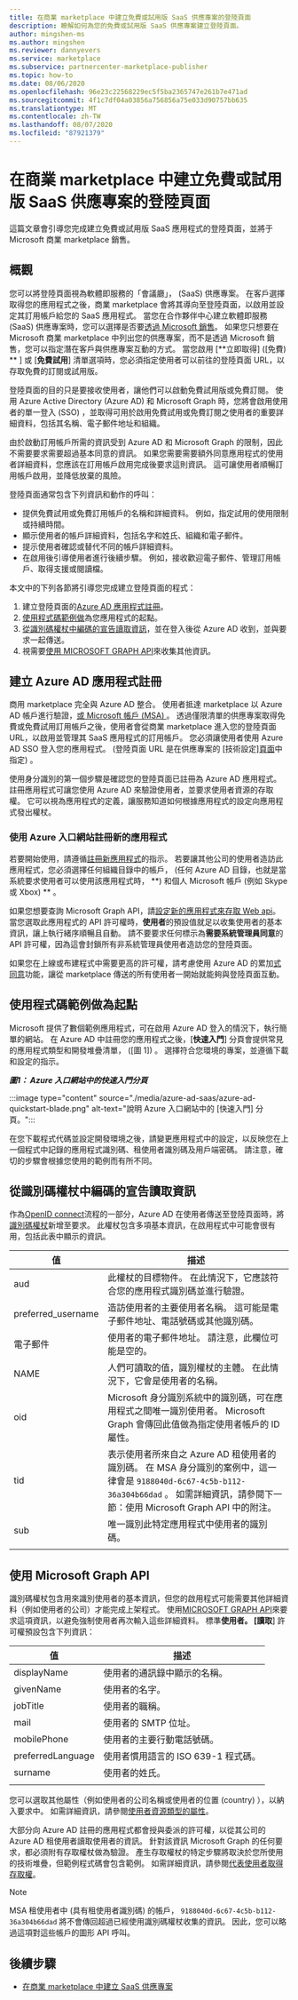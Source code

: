 ```yaml
---
title: 在商業 marketplace 中建立免費或試用版 SaaS 供應專案的登陸頁面
description: 瞭解如何為您的免費或試用版 SaaS 供應專案建立登陸頁面。
author: mingshen-ms
ms.author: mingshen
ms.reviewer: dannyevers
ms.service: marketplace
ms.subservice: partnercenter-marketplace-publisher
ms.topic: how-to
ms.date: 08/06/2020
ms.openlocfilehash: 96e23c22568229ec5f5ba2365747e261b7e471ad
ms.sourcegitcommit: 4f1c7df04a03856a756856a75e033d90757bb635
ms.translationtype: MT
ms.contentlocale: zh-TW
ms.lasthandoff: 08/07/2020
ms.locfileid: "87921379"
---
```

# <a name="build-the-landing-page-for-your-free-or-trial-saas-offer-in-the-commercial-marketplace"></a>在商業 marketplace 中建立免費或試用版 SaaS 供應專案的登陸頁面

這篇文章會引導您完成建立免費或試用版 SaaS 應用程式的登陸頁面，並將于 Microsoft 商業 marketplace 銷售。

## <a name="overview"></a>概觀

您可以將登陸頁面視為軟體即服務的「會議廳」， (SaaS) 供應專案。 在客戶選擇取得您的應用程式之後，商業 marketplace 會將其導向至登陸頁面，以啟用並設定其訂用帳戶給您的 SaaS 應用程式。 當您在合作夥伴中心建立軟體即服務 (SaaS) 供應專案時，您可以選擇是否要[透過 Microsoft 銷售](partner-center-portal/create-new-saas-offer.md)。 如果您只想要在 Microsoft 商業 marketplace 中列出您的供應專案，而不是透過 Microsoft 銷售，您可以指定潛在客戶與供應專案互動的方式。 當您啟用 [**立即取得] ([免費) ** ] 或 [**免費試用**] 清單選項時，您必須指定使用者可以前往的登陸頁面 URL，以存取免費的訂閱或試用版。

登陸頁面的目的只是要接收使用者，讓他們可以啟動免費試用版或免費訂閱。 使用 Azure Active Directory (Azure AD) 和 Microsoft Graph 時，您將會啟用使用者的單一登入 (SSO) ，並取得可用於啟用免費試用或免費訂閱之使用者的重要詳細資料，包括其名稱、電子郵件地址和組織。

由於啟動訂用帳戶所需的資訊受到 Azure AD 和 Microsoft Graph 的限制，因此不需要要求需要超過基本同意的資訊。 如果您需要需要額外同意應用程式的使用者詳細資料，您應該在訂用帳戶啟用完成後要求這則資訊。 這可讓使用者順暢訂用帳戶啟用，並降低放棄的風險。

登陸頁面通常包含下列資訊和動作的呼叫：

- 提供免費試用或免費訂用帳戶的名稱和詳細資料。 例如，指定試用的使用限制或持續時間。
- 顯示使用者的帳戶詳細資料，包括名字和姓氏、組織和電子郵件。
- 提示使用者確認或替代不同的帳戶詳細資料。
- 在啟用後引導使用者進行後續步驟。 例如，接收歡迎電子郵件、管理訂用帳戶、取得支援或閱讀檔。

本文中的下列各節將引導您完成建立登陸頁面的程式：

1. 建立登陸頁面的[Azure AD 應用程式註冊](#create-an-azure-ad-app-registration)。
2. [使用程式碼範例做](#use-a-code-sample-as-a-starting-point)為您應用程式的起點。
3. [從識別碼權杖中編碼的宣告讀取資訊](#read-information-from-claims-encoded-in-the-id-token)，並在登入後從 Azure AD 收到，並與要求一起傳送。
4. 視需要[使用 MICROSOFT GRAPH API](#use-the-microsoft-graph-api)來收集其他資訊。

## <a name="create-an-azure-ad-app-registration"></a>建立 Azure AD 應用程式註冊

商用 marketplace 完全與 Azure AD 整合。 使用者抵達 marketplace 以 Azure AD 帳戶進行驗證，[或 Microsoft 帳戶 (MSA) ](https://docs.microsoft.com/azure/active-directory/fundamentals/active-directory-whatis#terminology)。 透過僅限清單的供應專案取得免費或免費試用訂用帳戶之後，使用者會從商業 marketplace 進入您的登陸頁面 URL，以啟用並管理其 SaaS 應用程式的訂用帳戶。 您必須讓使用者使用 Azure AD SSO 登入您的應用程式。  (登陸頁面 URL 是在供應專案的 [技術設定][頁面](partner-center-portal/offer-creation-checklist.md#technical-configuration-page)中指定) 。

使用身分識別的第一個步驟是確認您的登陸頁面已註冊為 Azure AD 應用程式。 註冊應用程式可讓您使用 Azure AD 來驗證使用者，並要求使用者資源的存取權。 它可以視為應用程式的定義，讓服務知道如何根據應用程式的設定向應用程式發出權杖。

### <a name="register-a-new-application-using-the-azure-portal"></a>使用 Azure 入口網站註冊新的應用程式

若要開始使用，請遵循[註冊新應用程式](https://docs.microsoft.com/azure/active-directory/develop/quickstart-register-app)的指示。 若要讓其他公司的使用者造訪此應用程式，您必須選擇任何組織目錄中的帳戶， (任何 Azure AD 目錄，也就是當系統要求使用者可以使用該應用程式時， **) 和個人 Microsoft 帳戶 (例如 Skype 或 Xbox) ** 。

如果您想要查詢 Microsoft Graph API，請[設定新的應用程式來存取 Web api](https://docs.microsoft.com/azure/active-directory/develop/quickstart-configure-app-access-web-apis)。 當您選取此應用程式的 API 許可權時，**使用者**的預設值就足以收集使用者的基本資訊，讓上執行緒序順暢且自動。 請不要要求任何標示為**需要系統管理員同意**的 API 許可權，因為這會封鎖所有非系統管理員使用者造訪您的登陸頁面。

如果您在上線或布建程式中需要更高的許可權，請考慮使用 Azure AD 的累加[式同意](https://aka.ms/incremental-consent)功能，讓從 marketplace 傳送的所有使用者一開始就能夠與登陸頁面互動。

## <a name="use-a-code-sample-as-a-starting-point"></a>使用程式碼範例做為起點

Microsoft 提供了數個範例應用程式，可在啟用 Azure AD 登入的情況下，執行簡單的網站。 在 Azure AD 中註冊您的應用程式之後，[**快速入門**] 分頁會提供常見的應用程式類型和開發堆疊清單， ([圖 1]) 。 選擇符合您環境的專案，並遵循下載和設定的指示。

***圖1： Azure 入口網站中的快速入門分頁***

:::image type="content" source="./media/azure-ad-saas/azure-ad-quickstart-blade.png" alt-text="說明 Azure 入口網站中的 [快速入門] 分頁。":::

在您下載程式代碼並設定開發環境之後，請變更應用程式中的設定，以反映您在上一個程式中記錄的應用程式識別碼、租使用者識別碼及用戶端密碼。 請注意，確切的步驟會根據您使用的範例而有所不同。

## <a name="read-information-from-claims-encoded-in-the-id-token"></a>從識別碼權杖中編碼的宣告讀取資訊

作為[OpenID connect](https://docs.microsoft.com/azure/active-directory/develop/v2-protocols-oidc)流程的一部分，Azure AD 在使用者傳送至登陸頁面時，將[識別碼權杖](https://docs.microsoft.com/azure/active-directory/develop/id-tokens)新增至要求。 此權杖包含多項基本資訊，在啟用程式中可能會很有用，包括此表中顯示的資訊。

| 值 | 描述 |
| ------------ | ------------- |
| aud | 此權杖的目標物件。 在此情況下，它應該符合您的應用程式識別碼並進行驗證。 |
| preferred_username | 造訪使用者的主要使用者名稱。 這可能是電子郵件地址、電話號碼或其他識別碼。 |
| 電子郵件 | 使用者的電子郵件地址。 請注意，此欄位可能是空的。 |
| NAME | 人們可讀取的值，識別權杖的主體。 在此情況下，它會是使用者的名稱。 |
| oid | Microsoft 身分識別系統中的識別碼，可在應用程式之間唯一識別使用者。 Microsoft Graph 會傳回此值做為指定使用者帳戶的 ID 屬性。 |
| tid | 表示使用者所來自之 Azure AD 租使用者的識別碼。 在 MSA 身分識別的案例中，這一律會是 `9188040d-6c67-4c5b-b112-36a304b66dad` 。 如需詳細資訊，請參閱下一節：使用 Microsoft Graph API 中的附注。 |
| sub | 唯一識別此特定應用程式中使用者的識別碼。 |
|||

## <a name="use-the-microsoft-graph-api"></a>使用 Microsoft Graph API

識別碼權杖包含用來識別使用者的基本資訊，但您的啟用程式可能需要其他詳細資料（例如使用者的公司）才能完成上架程式。 使用[MICROSOFT GRAPH API](https://docs.microsoft.com/graph/use-the-api)來要求這項資訊，以避免強制使用者再次輸入這些詳細資料。 標準**使用者。 [讀取**] 許可權預設包含下列資訊：

| 值 | 描述 |
| ------------ | ------------- |
| displayName | 使用者的通訊錄中顯示的名稱。 |
| givenName | 使用者的名字。 |
| jobTitle | 使用者的職稱。 |
| mail | 使用者的 SMTP 位址。 |
| mobilePhone | 使用者的主要行動電話號碼。 |
| preferredLanguage | 使用者慣用語言的 ISO 639-1 程式碼。 |
| surname | 使用者的姓氏。 |
|||

您可以選取其他屬性（例如使用者的公司名稱或使用者的位置 (country) ），以納入要求中。 如需詳細資訊，請參閱[使用者資源類型的屬性](https://docs.microsoft.com/graph/api/resources/user?view=graph-rest-1.0#properties)。

大部分向 Azure AD 註冊的應用程式都會授與委派的許可權，以從其公司的 Azure AD 租使用者讀取使用者的資訊。 針對該資訊 Microsoft Graph 的任何要求，都必須附有存取權杖做為驗證。 產生存取權杖的特定步驟將取決於您所使用的技術堆疊，但範例程式碼會包含範例。 如需詳細資訊，請參閱[代表使用者取得存取權](https://docs.microsoft.com/graph/auth-v2-user)。

> [!NOTE]
> MSA 租使用者中 (具有租使用者識別碼) 的帳戶， `9188040d-6c67-4c5b-b112-36a304b66dad` 將不會傳回超過已經使用識別碼權杖收集的資訊。 因此，您可以略過這項對這些帳戶的圖形 API 呼叫。

## <a name="next-steps"></a>後續步驟
- [在商業 marketplace 中建立 SaaS 供應專案](./partner-center-portal/create-new-saas-offer.md)
